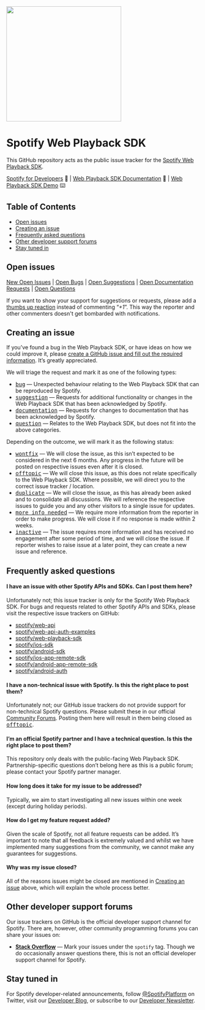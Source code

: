 <img src="https://developer.spotify.com/images/logos/s4d/black.svg" width="300" />

# Spotify Web Playback SDK

This GitHub repository acts as the public issue tracker for the [Spotify Web Playback SDK].

[Spotify for Developers] 🌈 | [Web Playback SDK Documentation][Spotify Web Playback SDK] 📖 | [Web Playback SDK Demo][Spotify Web Playback SDK Demo] ⌨️

## Table of Contents

- [Open issues](#open-issues)
- [Creating an issue](#creating-an-issue)
- [Frequently asked questions](#frequently-asked-questions)
- [Other developer support forums](#other-developer-support-forums)
- [Stay tuned in](#stay-tuned-in)

## Open issues

[New Open Issues] | [Open Bugs][bug] | [Open Suggestions][suggestion] | [Open Documentation Requests][documentation] | [Open Questions][question]

If you want to show your support for suggestions or requests, please add a [thumbs up reaction](https://github.com/blog/2119-add-reactions-to-pull-requests-issues-and-comments) instead of commenting “*+1*”. This way the reporter and other commenters doesn't get bombarded with notifications.

## Creating an issue

If you’ve found a bug in the Web Playback SDK, or have ideas on how we could improve it, please [create a GitHub issue and fill out the required information][New GitHub Issue]. It’s greatly appreciated.

We will triage the request and mark it as one of the following types:

- <kbd>[bug]</kbd> — Unexpected behaviour relating to the Web Playback SDK that can be reproduced by Spotify.
- <kbd>[suggestion]</kbd> — Requests for additional functionality or changes in the Web Playback SDK that has been acknowledged by Spotify.
- <kbd>[documentation]</kbd> — Requests for changes to documentation that has been acknowledged by Spotify.
- <kbd>[question]</kbd> — Relates to the Web Playback SDK, but does not fit into the above categories.

Depending on the outcome, we will mark it as the following status:

- <kbd>[wontfix]</kbd> — We will close the issue, as this isn’t expected to be considered in the next 6 months. Any progress in the future will be posted on respective issues even after it is closed.
- <kbd>[offtopic]</kbd> — We will close this issue, as this does not relate specifically to the Web Playback SDK. Where possible, we will direct you to the correct issue tracker / location.
- <kbd>[duplicate]</kbd> — We will close the issue, as this has already been asked and to consolidate all discussions. We will reference the respective issues to guide you and any other visitors to a single issue for updates.
- <kbd>[more info needed]</kbd> — We require more information from the reporter in order to make progress. We will close it if no response is made within 2 weeks.
- <kbd>[inactive]</kbd> — The issue requires more information and has received no engagement after some period of time, and we will close the issue. If reporter wishes to raise issue at a later point, they can create a new issue and reference.

## Frequently asked questions

#### I have an issue with other Spotify APIs and SDKs. Can I post them here?
Unfortunately not; this issue tracker is only for the Spotify Web Playback SDK. For bugs and requests related to other Spotify APIs and SDKs, please visit the respective issue trackers on GitHub:

- [spotify/web-api]
- [spotify/web-api-auth-examples]
- [spotify/web-playback-sdk]
- [spotify/ios-sdk]
- [spotify/android-sdk]
- [spotify/ios-app-remote-sdk]
- [spotify/android-app-remote-sdk]
- [spotify/android-auth]

#### I have a non-technical issue with Spotify. Is this the right place to post them?
Unfortunately not; our GitHub issue trackers do not provide support for non-technical Spotify questions. Please submit these in our official [Community Forums]. Posting them here will result in them being closed as <kbd>[offtopic]</kbd>.

#### I’m an official Spotify partner and I have a technical question. Is this the right place to post them?
This repository only deals with the public-facing Web Playback SDK. Partnership-specific questions don’t belong here as this is a public forum; please contact your Spotify partner manager.

#### How long does it take for my issue to be addressed?
Typically, we aim to start investigating all new issues within one week (except during holiday periods). 

#### How do I get my feature request added?
Given the scale of Spotify, not all feature requests can be added. It’s important to note that all feedback is extremely valued and whilst we have implemented many suggestions from the community, we cannot make any guarantees for suggestions.

#### Why was my issue closed?
All of the reasons issues might be closed are mentioned in [Creating an issue](#creating-an-issue) above, which will explain the whole process better.

## Other developer support forums

Our issue trackers on GitHub is the official developer support channel for Spotify. There are, however, other community programming forums you can share your issues on:

- **[Stack Overflow]** — Mark your issues under the <code>spotify</code> tag. Though we do occasionally answer questions there, this is not an official developer support channel for Spotify.

## Stay tuned in
For Spotify developer-related announcements, follow [@SpotifyPlatform] on Twitter, visit our [Developer Blog], or subscribe to our [Developer Newsletter].

[Spotify for Developers]: https://developer.spotify.com
[Spotify Web Playback SDK]: https://developer.spotify.com/documentation/web-playback-sdk/
[Spotify Web Playback SDK Demo]: https://spotify-web-playback.glitch.me
[Community Forums]: https://community.spotify.com
[@SpotifyPlatform]: https://twitter.com/SpotifyPlatform
[Developer Blog]: https://developer.spotify.com/community/news/
[Developer Newsletter]: http://eepurl.com/Z2qfn
[Stack Overflow]: https://stackoverflow.com/tags/spotify

[New GitHub Issue]: https://github.com/spotify/web-playback-sdk/issues/new
[New Open Issues]: https://github.com/spotify/web-playback-sdk/issues?q=is%3Aopen+is%3Aissue+no%3Alabel

[spotify/web-api]: https://github.com/spotify/web-api/issues
[spotify/web-api-auth-examples]: https://github.com/spotify/web-api-auth-examples/issues
[spotify/web-playback-sdk]: https://github.com/spotify/web-playback-sdk/issues
[spotify/ios-sdk]: https://github.com/spotify/ios-sdk/issues
[spotify/android-sdk]: https://github.com/spotify/android-sdk/issues
[spotify/ios-app-remote-sdk]: https://github.com/spotify/ios-app-remote-sdk/issues
[spotify/android-app-remote-sdk]: https://github.com/spotify/android-app-remote-sdk/issues
[spotify/android-auth]: https://github.com/spotify/android-auth/issues

[bug]: https://github.com/spotify/web-api/labels/bug
[suggestion]: https://github.com/spotify/web-api/labels/suggestion
[documentation]: https://github.com/spotify/web-api/labels/documentation
[question]: https://github.com/spotify/web-api/labels/question

[wontfix]: https://github.com/spotify/web-api/labels/wontfix
[offtopic]: https://github.com/spotify/web-api/labels/offtopic
[duplicate]: https://github.com/spotify/web-api/labels/duplicate
[more info needed]: https://github.com/spotify/web-api/labels/more%20info%20needed
[inactive]: https://github.com/spotify/web-api/labels/inactive
